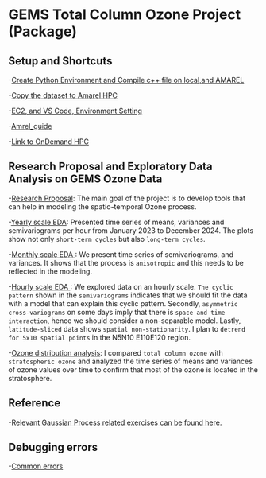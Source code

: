 # GEMS Total Column Ozone Project (Package)

## Setup and Shortcuts

-[Create Python Environment and Compile c++ file on local,and AMAREL](faiss_env.md)                 

-[Copy the dataset to Amarel HPC](copy_gemsdata_to_amarel)          
      
-[EC2, and VS Code, Environment Setting](aws_ec2_vs_code_environment.md)            

-[Amrel_guide](Amrel_guide)

-[Link to OnDemand HPC](http://ondemand.hpc.rutgers.edu )    

## Research Proposal and Exploratory Data Analysis on GEMS Ozone Data
-[Research Proposal](GEMS_TCO_EDA/Spatio_temporal_modeling.pdf): The main goal of the project is to develop tools that can help in modeling the spatio-temporal Ozone process.

-[Yearly scale EDA](GEMS_TCO_EDA/will_use/yearly_eda.ipynb): Presented time series of means, variances and semivariograms per hour from January 2023 to December 2024. The plots show not only ```short-term cycles``` but also ```long-term cycles```.

-[Monthly scale EDA ](GEMS_TCO_EDA/will_use/monthly_eda.ipynb): We present time series of semivariograms, and variances. It shows that the process is ```anisotropic``` and this needs to be reflected in the modeling.

-[Hourly scale EDA ](GEMS_TCO_EDA/will_use/hourly_eda.ipynb): We explored data on an hourly scale. ```The cyclic pattern``` shown in the ```semivariograms``` indicates that we should fit the data with a model that can explain this cyclic pattern. Secondly, ```asymmetric cross-variograms``` on some days imply that there is ```space and time interaction```, hence we should consider a non-separable model. Lastly, ```latitude-sliced``` data shows ```spatial non-stationarity```. I plan to ```detrend for 5x10 spatial points``` in the N5N10 E110E120 region. 

-[Ozone distribution analysis](GEMS_TCO_EDA/will_use/TCO_VS_Staratoshere.ipynb): I compared ```total column ozone``` with ```stratospheric ozone``` and analyzed the time series of means and variances of ozone values over time to confirm that most of the ozone is located in the stratosphere. 

## Reference

-[Relevant Gaussian Process related exercises can be found here. ](https://github.com/cl20813/Gaussian_Process_Exercises)      

## Debugging errors 

-[Common errors](errors.md) 




